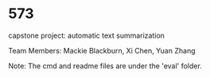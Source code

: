 # 573
<p> capstone project: automatic text summarization </p>
<p> Team Members: Mackie Blackburn, Xi Chen, Yuan Zhang </p>

Note: The cmd and readme files are under the 'eval' folder. 
